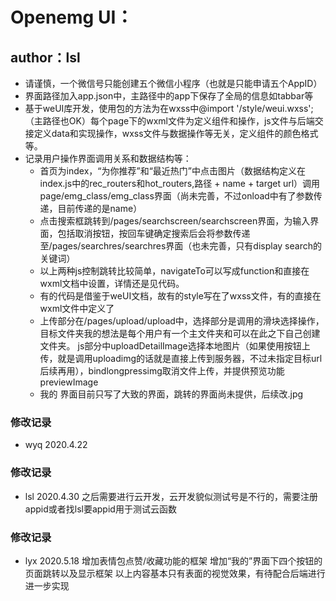 # Openemg UI：
## author：lsl

* 请谨慎，一个微信号只能创建五个微信小程序（也就是只能申请五个AppID）
* 界面路径加入app.json中，主路径中的app下保存了全局的信息如tabbar等
* 基于weUI库开发，使用包的方法为在wxss中@import '/style/weui.wxss';（主路径也OK）每个page下的wxml文件为定义组件和操作，js文件与后端交接定义data和实现操作，wxss文件与数据操作等无关，定义组件的颜色格式等。
* 记录用户操作界面调用关系和数据结构等：
    * 首页为index，“为你推荐”和“最近热门”中点击图片（数据结构定义在index.js中的rec_routers和hot_routers,路径 + name + target url）调用page/emg_class/emg_class界面（尚未完善，不过onload中有了参数传递，目前传递的是name）
    * 点击搜索框跳转到/pages/searchscreen/searchscreen界面，为输入界面，包括取消按钮，按回车键确定搜索后会将参数传递至/pages/searchres/searchres界面（也未完善，只有display search的关键词）
    * 以上两种js控制跳转比较简单，navigateTo可以写成function和直接在wxml文档中设置，详情还是见代码。
    * 有的代码是借鉴于weUI文档，故有的style写在了wxss文件，有的直接在wxml文件中定义了
    * 上传部分在/pages/upload/upload中，选择部分是调用的滑块选择操作，目标文件夹我的想法是每个用户有一个主文件夹和可以在此之下自己创建文件夹。
    js部分中uploadDetailImage选择本地图片（如果使用按钮上传，就是调用uploadimg的话就是直接上传到服务器，不过未指定目标url后续再用），bindlongpressimg取消文件上传，并提供预览功能previewImage
    * 我的 界面目前只写了大致的界面，跳转的界面尚未提供，后续改.jpg


### 修改记录
* wyq 2020.4.22

### 修改记录
* lsl 2020.4.30
之后需要进行云开发，云开发貌似测试号是不行的，需要注册appid或者找lsl要appid用于测试云函数   

### 修改记录
* lyx 2020.5.18
增加表情包点赞/收藏功能的框架
增加“我的”界面下四个按钮的页面跳转以及显示框架
以上内容基本只有表面的视觉效果，有待配合后端进行进一步实现 
